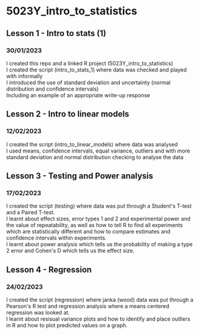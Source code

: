 # 5023Y_intro_to_statistics

## Lesson 1 - Intro to stats (1)
### 30/01/2023
I created this repo and a linked R project (5023Y_intro_to_statistics)  
I created the script (intro_to_stats_1) where data was checked and played with informally  
I introduced the use of standard deviation and uncertainty (normal distribution and confidence intervals)  
Including an example of an appropriate write-up response

## Lesson 2 - Intro to linear models
### 12/02/2023
I created the script (intro_to_linear_models) where data was analysed  
I used means, confidence intervals, equal variance, outliers and with more standard deviation and normal distribution checking to analyse the data

## Lesson 3 - Testing and Power analysis
### 17/02/2023

I created the script (testing) where data was put through a Student's T-test and a Paired T-test.  
I learnt about effect sizes, error types 1 and 2 and experimental power and the value of repeatability, as well as how to tell R to find all experiments which are statistically different and how to compare estimates and confidence intervals within experiments.  
I learnt about power analysis which tells us the probability of making a type 2 error and Cohen's D which tells us the effect size.

## Lesson 4 - Regression
### 24/02/2023

I created the script (regression) where janka (wood) data was put through a Pearson's R test and regression analysis where a means centered regression was looked at.  
I learnt about resisual variance plots and how to identify and place outliers in R and how to plot predicted values on a graph.
